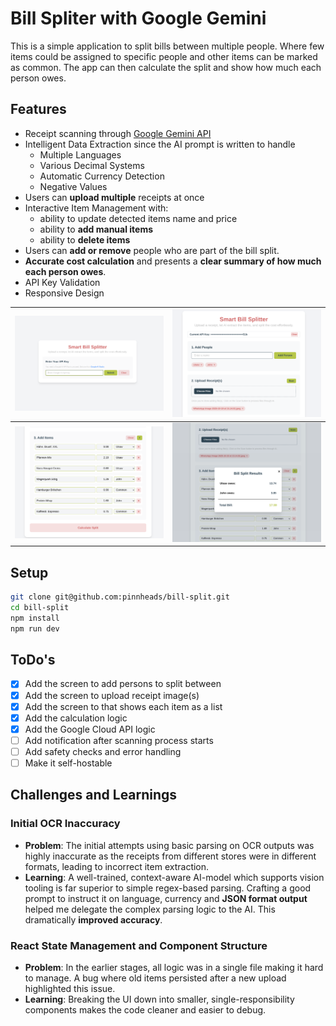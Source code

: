 # Bill Spliter with Google Gemini

This is a simple application to split bills between multiple people. Where few items could be assigned to specific people and other items can be marked as common.
The app can then calculate the split and show how much each person owes.

## Features

- Receipt scanning through [Google Gemini API](https://aistudio.google.com/)
- Intelligent Data Extraction since the AI prompt is written to handle
  - Multiple Languages
  - Various Decimal Systems
  - Automatic Currency Detection
  - Negative Values
- Users can **upload multiple** receipts at once
- Interactive Item Management with:
  - ability to update detected items name and price
  - ability to **add manual items**
  - ability to **delete items**
- Users can **add or remove** people who are part of the bill split.
- **Accurate cost calculation** and presents a **clear summary of how much each person owes**.
- API Key Validation
- Responsive Design

| ![API Key](./images/api_key.png) | ![Upload](./images/upload.png)     |
| --- | --- |
| ![Items](./images/items.png)     | ![Result](./images/result.png)     |



## Setup

```bash
git clone git@github.com:pinnheads/bill-split.git
cd bill-split
npm install
npm run dev
```

## ToDo's

- [x] Add the screen to add persons to split between
- [x] Add the screen to upload receipt image(s)
- [x] Add the screen to that shows each item as a list
- [x] Add the calculation logic
- [x] Add the Google Cloud API logic
- [ ] Add notification after scanning process starts
- [ ] Add safety checks and error handling
- [ ] Make it self-hostable

## Challenges and Learnings

### Initial OCR Inaccuracy

  - **Problem**: The initial attempts using basic parsing on OCR outputs was highly inaccurate as the receipts from different stores were in different formats, leading to incorrect item extraction.
  - **Learning**: A well-trained, context-aware AI-model which supports vision tooling is far superior to simple regex-based parsing. Crafting a good prompt to instruct it on language, currency and **JSON format output** helped me delegate the complex parsing logic to the AI. This dramatically **improved accuracy**. 

### React State Management and Component Structure

  - **Problem**: In the earlier stages, all logic was in a single file making it hard to manage. A bug where old items persisted after a new upload highlighted this issue.
  - **Learning**: Breaking the UI down into smaller, single-responsibility components makes the code cleaner and easier to debug. 

